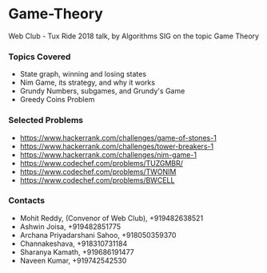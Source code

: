 # Game-Theory
Web Club - Tux Ride 2018 talk, by Algorithms SIG on the topic Game Theory

### Topics Covered
- State graph, winning and losing states
- Nim Game, its strategy, and why it works
- Grundy Numbers, subgames, and Grundy's Game
- Greedy Coins Problem

### Selected Problems
- https://www.hackerrank.com/challenges/game-of-stones-1
- https://www.hackerrank.com/challenges/tower-breakers-1
- https://www.hackerrank.com/challenges/nim-game-1
- https://www.codechef.com/problems/TUZGMBR/
- https://www.codechef.com/problems/TWONIM
- https://www.codechef.com/problems/BWCELL

### Contacts
- Mohit Reddy, (Convenor of Web Club), +919482638521
- Ashwin Joisa, +919482851775
- Archana Priyadarshani Sahoo, +918050359370
- Channakeshava, +918310731184
- Sharanya Kamath, +919686191477
- Naveen Kumar, +919742542530